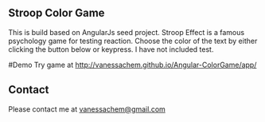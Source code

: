 ## Stroop Color Game 
This is build based on AngularJs seed project.
Stroop Effect is a famous psychology game for testing reaction. Choose the color of the text by either clicking the button below or keypress. 
I have not included test. 

#Demo
Try game at http://vanessachem.github.io/Angular-ColorGame/app/

## Contact
Please contact me at vanessachem@gmail.com

